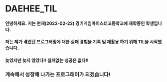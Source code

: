 # DAEHEE_TIL

#### 안녕하세요. 저는 현재(2022-02-22) 경기게임마이스터고등학교에 재학중인 학생입니다.
#### 저는 제가 겪었던 프로그래밍에 대한 실패 경험을 기록 및 재활용 하기 위해 TIL을 시작했습니다.
#### 늦었지만 늦지 않았다!! 실패없는 성공은 없다!!
### 계속해서 성장해 나가는 프로그래머가 되겠습니다!

